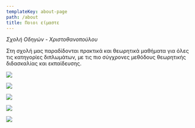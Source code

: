 ```yaml
---
templateKey: about-page
path: /about
title: Ποιοι είμαστε
---
```

*Σχολή Οδηγών - Χριστοθανοπούλου*

Στη σχολή μας παραδίδονται πρακτικά και θεωρητικά μαθήματα για όλες τις κατηγορίες διπλωμάτων, με τις πιο σύγχρονες μεθόδους θεωρητικής διδασκαλίας και εκπαίδευσης.



![](/img/sxoli01.webp)

![](/img/sxoli13.webp)

![](/img/sxoli03.webp)

![](/img/sxoli11.webp)

![](/img/sxoli15.webp)